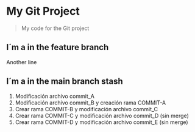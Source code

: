# My Git Project

>My code for the Git project

## I´m a in the feature branch

Another line
## I´m a in the main branch stash

1. Modificación archivo commit_A
2. Modificación archivo commit_B y creación rama COMMIT-A
3. Crear rama COMMIT-B y modificación archivo commit_C
4. Crear rama COMMIT-C y modificación archivo commit_D (sin merge)
5. Crear rama COMMIT-D y modificación archivo commit_E (sin merge)